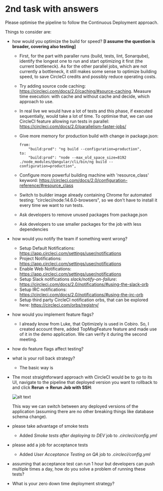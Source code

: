 # 2nd task with answers

Please optimise the pipeline to follow the Continuous Deployment approach.

Things to consider are:

- how would you optimize the build for speed? **[I assume the question is broader, covering also
  testing]**

  - First, for the part with paraller runs (build, tests, lint, Sonarqube), identify the longest one
    to run and start optimizing it first (the current bottleneck). As for the other parallel jobs,
    which are not currently a bottleneck, it still makes some sense to optimize building speed, to
    save CircleCI credits and possibly reduce operating costs.
  - Try adding source code caching: https://circleci.com/docs/2.0/caching/#source-caching. Measure
    time execution: with cache and without cache and decide, which approach to use.
  - In real live we would have a lot of tests and this phase, if executed sequentially, would take a
    lot of time. To optimise that, we can use CircleCI feature allowing run tests in parallel:
    https://circleci.com/docs/2.0/parallelism-faster-jobs/
  - Give more memory for production build with change in package.json:

    ```
    from:
        "build:prod": "ng build --configuration=production",
    to:
        "build:prod": "node --max_old_space_size=8192 ./node_modules/@angular/cli/bin/ng build --configuration=production",
    ```

  - Configure more powerful building machine with 'resource_class' keyword:
    https://circleci.com/docs/2.0/configuration-reference/#resource_class
  - Switch to builder image already containing Chrome for automated testing:
    "circleci/node:14.6.0-browsers", so we don't have to install it every time we want to run tests.
  - Ask developers to remove unused packages from package.json
  - Ask developers to use smaller packages for the job with less dependencies

* how would you notify the team if something went wrong?

  - Setup Default Notifications: https://app.circleci.com/settings/user/notifications
  - Project Notifications: https://app.circleci.com/settings/user/notifications
  - Enable Web Notifications: https://app.circleci.com/settings/user/notifications
  - Setup Slack notifications _slack/notify-on-failure_:
    https://circleci.com/docs/2.0/notifications/#using-the-slack-orb
  - Setup IRC notifications: https://circleci.com/docs/2.0/notifications/#using-the-irc-orb
  - Setup third party CircleCI notification orbs, that can be explored here:
    https://circleci.com/orbs/registry/

* how would you implement feature flags?

  - I already know from Luke, that Optimizely is used in Cobiro. So, I created account there, added
    TopMsgFeature feature and made use of it in the demo application. We can verify it during the
    second meeting.

* how do feature flags affect testing?

* what is your roll back strategy?
  - The basic way is

- The most straightforward approach with CircleCI would be to go to its UI, navigate to the pipeline
  that deployed version you want to rollback to and click **Rerun -> Rerun Job with SSH**:

  ![alt text](https://i.imgur.com/ZUlwojP.png 'Screenshot from CircieCI showing Rerun Job with SSH option')

  This way we can switch between any deployed versions of the application (assuming there are no
  other breaking things like database schema change).

* please take advantage of smoke tests

  - Added _Smoke tests after deploying to DEV_ job to _.circleci/config.yml_

* please add a job for acceptance tests

  - Added _User Acceptance Testing on QA_ job to _.circleci/config.yml_

* assuming that acceptance test can run 1 hour but developers can push multiple times a day, how do
  you solve a problem of running these tests?

* What is your zero down time deployment strategy?
